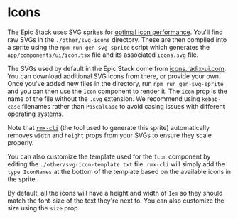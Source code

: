 # Icons

The Epic Stack uses SVG sprites for
[optimal icon performance](https://benadam.me/thoughts/react-svg-sprites/).
You'll find raw SVGs in the `./other/svg-icons` directory. These are then
compiled into a sprite using the `npm run gen-svg-sprite` script which generates
the `app/components/ui/icon.tsx` file and its associated `icons.svg` file.

The SVGs used by default in the Epic Stack come from
[icons.radix-ui.com](https://icons.radix-ui.com/). You can download additional
SVG icons from there, or provide your own. Once you've added new files in the
directory, run `npm run gen-svg-sprite` and you can then use the `Icon`
component to render it. The `icon` prop is the name of the file without the
`.svg` extension. We recommend using `kebab-case` filenames rather than
`PascalCase` to avoid casing issues with different operating systems.

Note that [`rmx-cli`](https://github.com/kiliman/rmx-cli) (the tool used to
generate this sprite) automatically removes `width` and `height` props from your
SVGs to ensure they scale properly.

You can also customize the template used for the `Icon` component by editing the
`./other/svg-icon-template.txt` file. `rmx-cli` will simply add the
`type IconNames` at the bottom of the template based on the available icons in
the sprite.

By default, all the icons will have a height and width of `1em` so they should
match the font-size of the text they're next to. You can also customize the size
using the `size` prop.
